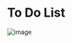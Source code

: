# To Do List
![image](https://github.com/user-attachments/assets/ece874db-bdd7-41ef-874e-c7d9c0b73e51)


